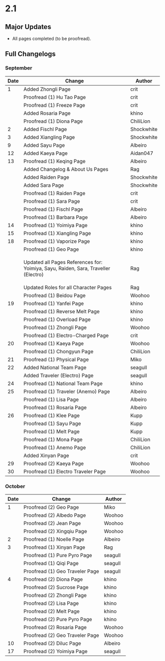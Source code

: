 # 2.1

## Major Updates

* All pages completed (to be proofread).

## Full Changelogs

### September

| Date | Change                                                                                       | Author     |
| ---- | -------------------------------------------------------------------------------------------- | ---------- |
| 1    | Added Zhongli Page                                                                           | crit       |
|      | Proofread (1) Hu Tao Page                                                                    | crit       |
|      | Proofread (1) Freeze Page                                                                    | crit       |
|      | Added Rosaria Page                                                                           | khino      |
|      | Proofread (1) Diona Page                                                                     | ChiliLion  |
| 2    | Added Fischl Page                                                                            | Shockwhite |
| 3    | Added Xiangling Page                                                                         | Shockwhite |
| 9    | Added Sayu Page                                                                              | Albeiro    |
| 12   | Added Kaeya Page                                                                             | Aidan047   |
| 13   | Proofread (1) Keqing Page                                                                    | Albeiro    |
|      | Added Changelog & About Us Pages                                                             | Rag        |
|      | Added Raiden Page                                                                            | Shockwhite |
|      | Added Sara Page                                                                              | Shockwhite |
|      | Proofread (1) Raiden Page                                                                    | crit       |
|      | Proofread (1) Sara Page                                                                      | crit       |
|      | Proofread (1) Fischl Page                                                                    | Albeiro    |
|      | Proofread (1) Barbara Page                                                                   | Albeiro    |
| 14   | Proofread (1) Yoimiya Page                                                                   | khino      |
| 15   | Proofread (1) Xiangling Page                                                                 | khino      |
| 18   | Proofread (1) Vaporize Page                                                                  | khino      |
|      | Proofread (1) Geo Page                                                                       | khino      |
|      | <p>Updated all Pages References for:<br>Yoimiya, Sayu, Raiden, Sara, Traveller (Electro)</p> | Rag        |
|      | Updated Roles for all Character Pages                                                        | Rag        |
|      | Proofread (1) Beidou Page                                                                    | Woohoo     |
| 19   | Proofread (1) Yanfei Page                                                                    | khino      |
|      | Proofread (1) Reverse Melt Page                                                              | khino      |
|      | Proofread (1) Overload Page                                                                  | khino      |
|      | Proofread (1) Zhongli Page                                                                   | Woohoo     |
|      | Proofread (1) Electro-Charged Page                                                           | crit       |
| 20   | Proofread (1) Kaeya Page                                                                     | Woohoo     |
|      | Proofread (1) Chongyun Page                                                                  | ChiliLion  |
| 21   | Proofread (1) Physical Page                                                                  | Miko       |
| 22   | Added National Team Page                                                                     | seagull    |
|      | Added Traveler (Electro) Page                                                                | seagull    |
| 24   | Proofread (1) National Team Page                                                             | khino      |
| 25   | Proofread (1) Traveler (Anemo) Page                                                          | Albeiro    |
|      | Proofread (1) Lisa Page                                                                      | Albeiro    |
|      | Proofread (1) Rosaria Page                                                                   | Albeiro    |
| 26   | Proofread (1) Klee Page                                                                      | Kupp       |
|      | Proofread (1) Sayu Page                                                                      | Kupp       |
|      | Proofread (1) Melt Page                                                                      | Kupp       |
|      | Proofread (1) Mona Page                                                                      | ChiliLion  |
|      | Proofread (1) Anemo Page                                                                     | ChiliLion  |
|      | Added Xinyan Page                                                                            | crit       |
| 29   | Proofread (2) Kaeya Page                                                                     | Woohoo     |
| 30   | Proofread (1) Electro Traveler Page                                                          | Woohoo     |

### October

| Date | Change                          | Author  |
| ---- | ------------------------------- | ------- |
| 1    | Proofread (2) Geo Page          | Miko    |
|      | Proofread (2) Albedo Page       | Woohoo  |
|      | Proofread (2) Jean Page         | Woohoo  |
|      | Proofread (2) Xingqiu Page      | Woohoo  |
| 2    | Proofread (1) Noelle Page       | Albeiro |
| 3    | Proofread (1) Xinyan Page       | Rag     |
|      | Proofread (1) Pure Pyro Page    | seagull |
|      | Proofread (1) Qiqi Page         | seagull |
|      | Proofread (1) Geo Traveler Page | seagull |
| 4    | Proofread (2) Diona Page        | khino   |
|      | Proofread (2) Sucrose Page      | khino   |
|      | Proofread (2) Zhongli Page      | khino   |
|      | Proofread (2) Lisa Page         | khino   |
|      | Proofread (2) Melt Page         | khino   |
|      | Proofread (2) Pure Pyro Page    | khino   |
|      | Proofread (2) Rosaria Page      | Woohoo  |
|      | Proofread (2) Geo Traveler Page | Woohoo  |
| 10   | Proofread (2) Diluc Page        | Albeiro |
| 17   | Proofread (2) Yoimiya Page      | seagull |

